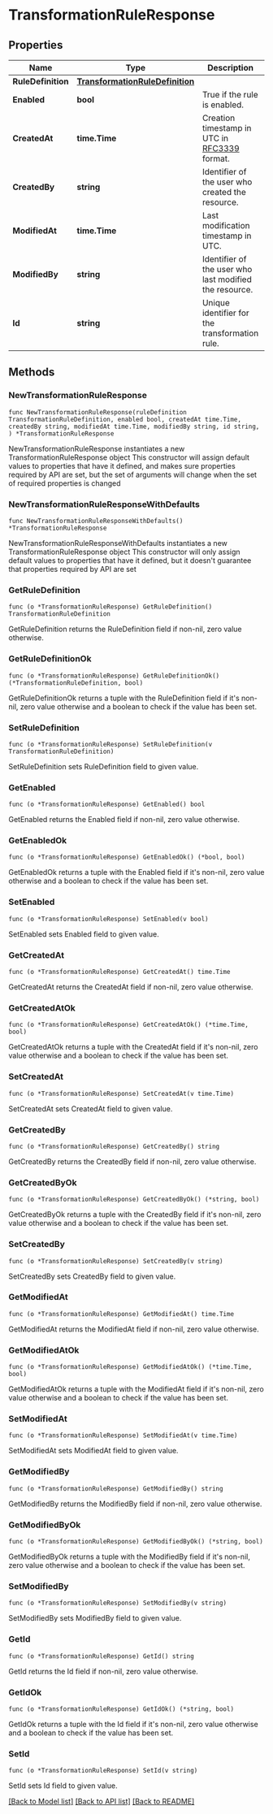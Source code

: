 # TransformationRuleResponse

## Properties

Name | Type | Description | Notes
------------ | ------------- | ------------- | -------------
**RuleDefinition** | [**TransformationRuleDefinition**](TransformationRuleDefinition.md) |  | 
**Enabled** | **bool** | True if the rule is enabled. | 
**CreatedAt** | **time.Time** | Creation timestamp in UTC in [RFC3339](https://tools.ietf.org/html/rfc3339) format. | 
**CreatedBy** | **string** | Identifier of the user who created the resource. | 
**ModifiedAt** | **time.Time** | Last modification timestamp in UTC. | 
**ModifiedBy** | **string** | Identifier of the user who last modified the resource. | 
**Id** | **string** | Unique identifier for the transformation rule. | 

## Methods

### NewTransformationRuleResponse

`func NewTransformationRuleResponse(ruleDefinition TransformationRuleDefinition, enabled bool, createdAt time.Time, createdBy string, modifiedAt time.Time, modifiedBy string, id string, ) *TransformationRuleResponse`

NewTransformationRuleResponse instantiates a new TransformationRuleResponse object
This constructor will assign default values to properties that have it defined,
and makes sure properties required by API are set, but the set of arguments
will change when the set of required properties is changed

### NewTransformationRuleResponseWithDefaults

`func NewTransformationRuleResponseWithDefaults() *TransformationRuleResponse`

NewTransformationRuleResponseWithDefaults instantiates a new TransformationRuleResponse object
This constructor will only assign default values to properties that have it defined,
but it doesn't guarantee that properties required by API are set

### GetRuleDefinition

`func (o *TransformationRuleResponse) GetRuleDefinition() TransformationRuleDefinition`

GetRuleDefinition returns the RuleDefinition field if non-nil, zero value otherwise.

### GetRuleDefinitionOk

`func (o *TransformationRuleResponse) GetRuleDefinitionOk() (*TransformationRuleDefinition, bool)`

GetRuleDefinitionOk returns a tuple with the RuleDefinition field if it's non-nil, zero value otherwise
and a boolean to check if the value has been set.

### SetRuleDefinition

`func (o *TransformationRuleResponse) SetRuleDefinition(v TransformationRuleDefinition)`

SetRuleDefinition sets RuleDefinition field to given value.


### GetEnabled

`func (o *TransformationRuleResponse) GetEnabled() bool`

GetEnabled returns the Enabled field if non-nil, zero value otherwise.

### GetEnabledOk

`func (o *TransformationRuleResponse) GetEnabledOk() (*bool, bool)`

GetEnabledOk returns a tuple with the Enabled field if it's non-nil, zero value otherwise
and a boolean to check if the value has been set.

### SetEnabled

`func (o *TransformationRuleResponse) SetEnabled(v bool)`

SetEnabled sets Enabled field to given value.


### GetCreatedAt

`func (o *TransformationRuleResponse) GetCreatedAt() time.Time`

GetCreatedAt returns the CreatedAt field if non-nil, zero value otherwise.

### GetCreatedAtOk

`func (o *TransformationRuleResponse) GetCreatedAtOk() (*time.Time, bool)`

GetCreatedAtOk returns a tuple with the CreatedAt field if it's non-nil, zero value otherwise
and a boolean to check if the value has been set.

### SetCreatedAt

`func (o *TransformationRuleResponse) SetCreatedAt(v time.Time)`

SetCreatedAt sets CreatedAt field to given value.


### GetCreatedBy

`func (o *TransformationRuleResponse) GetCreatedBy() string`

GetCreatedBy returns the CreatedBy field if non-nil, zero value otherwise.

### GetCreatedByOk

`func (o *TransformationRuleResponse) GetCreatedByOk() (*string, bool)`

GetCreatedByOk returns a tuple with the CreatedBy field if it's non-nil, zero value otherwise
and a boolean to check if the value has been set.

### SetCreatedBy

`func (o *TransformationRuleResponse) SetCreatedBy(v string)`

SetCreatedBy sets CreatedBy field to given value.


### GetModifiedAt

`func (o *TransformationRuleResponse) GetModifiedAt() time.Time`

GetModifiedAt returns the ModifiedAt field if non-nil, zero value otherwise.

### GetModifiedAtOk

`func (o *TransformationRuleResponse) GetModifiedAtOk() (*time.Time, bool)`

GetModifiedAtOk returns a tuple with the ModifiedAt field if it's non-nil, zero value otherwise
and a boolean to check if the value has been set.

### SetModifiedAt

`func (o *TransformationRuleResponse) SetModifiedAt(v time.Time)`

SetModifiedAt sets ModifiedAt field to given value.


### GetModifiedBy

`func (o *TransformationRuleResponse) GetModifiedBy() string`

GetModifiedBy returns the ModifiedBy field if non-nil, zero value otherwise.

### GetModifiedByOk

`func (o *TransformationRuleResponse) GetModifiedByOk() (*string, bool)`

GetModifiedByOk returns a tuple with the ModifiedBy field if it's non-nil, zero value otherwise
and a boolean to check if the value has been set.

### SetModifiedBy

`func (o *TransformationRuleResponse) SetModifiedBy(v string)`

SetModifiedBy sets ModifiedBy field to given value.


### GetId

`func (o *TransformationRuleResponse) GetId() string`

GetId returns the Id field if non-nil, zero value otherwise.

### GetIdOk

`func (o *TransformationRuleResponse) GetIdOk() (*string, bool)`

GetIdOk returns a tuple with the Id field if it's non-nil, zero value otherwise
and a boolean to check if the value has been set.

### SetId

`func (o *TransformationRuleResponse) SetId(v string)`

SetId sets Id field to given value.



[[Back to Model list]](../README.md#documentation-for-models) [[Back to API list]](../README.md#documentation-for-api-endpoints) [[Back to README]](../README.md)


